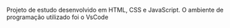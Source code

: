 Projeto de estudo desenvolvido em HTML, CSS e JavaScript.
O ambiente de programação utilizado foi o VsCode
